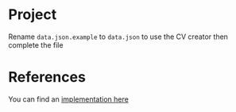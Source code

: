 # Project

Rename `data.json.example` to `data.json` to use the CV creator then complete the file

# References

You can find an [implementation here](https://kgdev.fr/CVInteractif)
